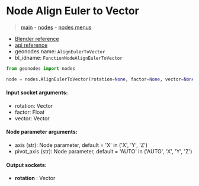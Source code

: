 # Node Align Euler to Vector

> [main](../structure.md) - [nodes](nodes.md) - [nodes menus](nodes_menus.md)

- [Blender reference](https://docs.blender.org/manual/en/latest/modeling/geometry_nodes/utilities/align_euler_to_vector.html)
- [api reference](https://docs.blender.org/api/current/bpy.types.FunctionNodeAlignEulerToVector.html)
- geonodes name: `AlignEulerToVector`
- bl_idname: `FunctionNodeAlignEulerToVector`

```python
from geonodes import nodes

node = nodes.AlignEulerToVector(rotation=None, factor=None, vector=None, axis='X', pivot_axis='AUTO')
```

#### Input socket arguments:

- rotation: Vector
- factor: Float
- vector: Vector

#### Node parameter arguments:

- axis (str): Node parameter, default = 'X' in ('X', 'Y', 'Z')
- pivot_axis (str): Node parameter, default = 'AUTO' in ('AUTO', 'X', 'Y', 'Z')

#### Output sockets:

- **rotation** : Vector


